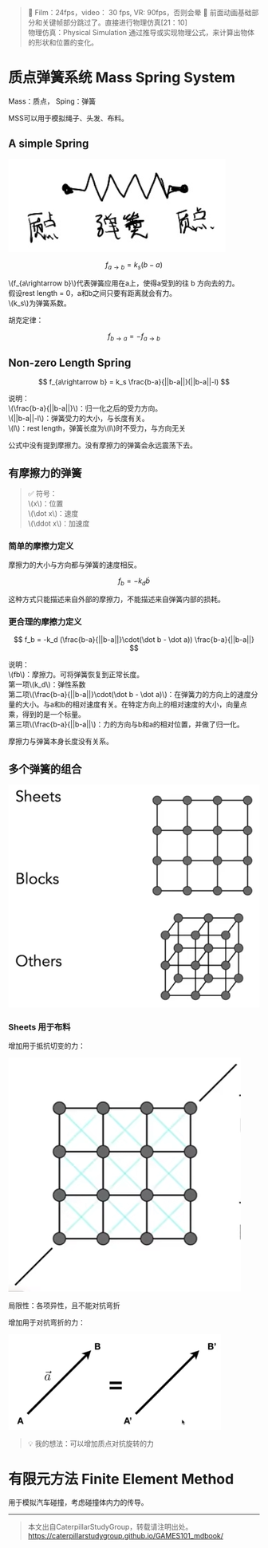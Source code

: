 > &#x1F4CC; Film：24fps，video： 30 fps, VR: 90fps，否则会晕
> &#x1F4CC; 前面动画基础部分和关键帧部分跳过了。直接进行物理仿真[21：10]  
> 物理仿真：Physical Simulation 
通过推导或实现物理公式，来计算出物体的形状和位置的变化。

# 质点弹簧系统 Mass Spring System

Mass：质点， Sping：弹簧

MSS可以用于模拟绳子、头发、布料。  

## A simple Spring

![](../assets/23.PNG)

$$
f_{a\rightarrow b} = k_s(b - a)
$$

\\(f_{a\rightarrow b}\\)代表弹簧应用在a上，使得a受到的往 b 方向去的力。  
假设rest length = 0，a和b之间只要有距离就会有力。  
\\(k_s\\)为弹簧系数。  

胡克定律： 

$$
f_{b\rightarrow a} =  - f_{a\rightarrow b}
$$

## Non-zero Length Spring

$$
f_{a\rightarrow b} =  k_s \frac{b-a}{||b-a||}(||b-a||-l)
$$

说明：  
\\(\frac{b-a}{||b-a||}\\)：归一化之后的受力方向。  
\\(||b-a||-l\\)：弹簧受力的大小，与长度有关。  
\\(l\\)：rest length，弹簧长度为\\(l\\)时不受力，与方向无关

公式中没有提到摩擦力。没有摩擦力的弹簧会永远震荡下去。  

## 有摩擦力的弹簧

> &#x2705; 符号：  
\\(x\\)：位置   
\\(\dot x\\)：速度   
\\(\ddot x\\)：加速度

### 简单的摩擦力定义

摩擦力的大小与方向都与弹簧的速度相反。  

$$
f_b = -k_d \dot b
$$

这种方式只能描述来自外部的摩擦力，不能描述来自弹簧内部的损耗。  

### 更合理的摩擦力定义

$$
f_b = -k_d (\frac{b-a}{||b-a||}\cdot(\dot b - \dot a)) \frac{b-a}{||b-a||}
$$

说明：  
\\(fb\\)：摩擦力。可将弹簧恢复到正常长度。    
第一项\\(k_d\\)：弹性系数  
第二项\\(\frac{b-a}{||b-a||}\cdot(\dot b - \dot a)\\)：在弹簧力的方向上的速度分量的大小。与a和b的相对速度有关。在特定方向上的相对速度的大小，向量点乘，得到的是一个标量。  
第三项\\(\frac{b-a}{||b-a||\\)：力的方向与b和a的相对位置，并做了归一化。  

摩擦力与弹簧本身长度没有关系。

## 多个弹簧的组合

![](../assets/184.PNG)

### Sheets 用于布料

增加用于抵抗切变的力：

![](../assets/24.PNG)

局限性：各项异性，且不能对抗弯折

增加用于对抗弯折的力：

![](../assets/25.PNG)

> &#x1F4A1; 我的想法：可以增加质点对抗旋转的力

# 有限元方法 Finite Element Method

用于模拟汽车碰撞，考虑碰撞体内力的传导。

------------------------------

> 本文出自CaterpillarStudyGroup，转载请注明出处。  
> https://caterpillarstudygroup.github.io/GAMES101_mdbook/

